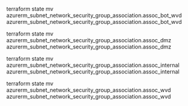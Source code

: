 terraform state mv \
  azurerm_subnet_network_security_group_association.assoc_bot_wvd \
  azurerm_subnet_network_security_group_association.assoc_bot_wvd

terraform state mv \
  azurerm_subnet_network_security_group_association.assoc_dmz \
  azurerm_subnet_network_security_group_association.assoc_dmz

terraform state mv \
  azurerm_subnet_network_security_group_association.assoc_internal \
  azurerm_subnet_network_security_group_association.assoc_internal

terraform state mv \
  azurerm_subnet_network_security_group_association.assoc_wvd \
  azurerm_subnet_network_security_group_association.assoc_wvd
